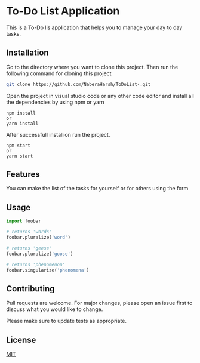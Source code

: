 # To-Do List Application

This is a To-Do lis application that helps you to manage your day to day tasks.

## Installation

Go to the directory where you want to clone this project. Then run the following command for cloning this project
```bash
git clone https://github.com/NaberaHarsh/ToDoList-.git
```
Open the project in visual studio code or any other code editor and install all the dependencies by using npm or yarn
```
npm install
or
yarn install
```
After successfull installion run the project.
```
npm start
or
yarn start
```

## Features
You can make the list of the tasks for yourself or for others using the form 


## Usage

```python
import foobar

# returns 'words'
foobar.pluralize('word')

# returns 'geese'
foobar.pluralize('goose')

# returns 'phenomenon'
foobar.singularize('phenomena')
```

## Contributing
Pull requests are welcome. For major changes, please open an issue first to discuss what you would like to change.

Please make sure to update tests as appropriate.

## License
[MIT](https://choosealicense.com/licenses/mit/)

